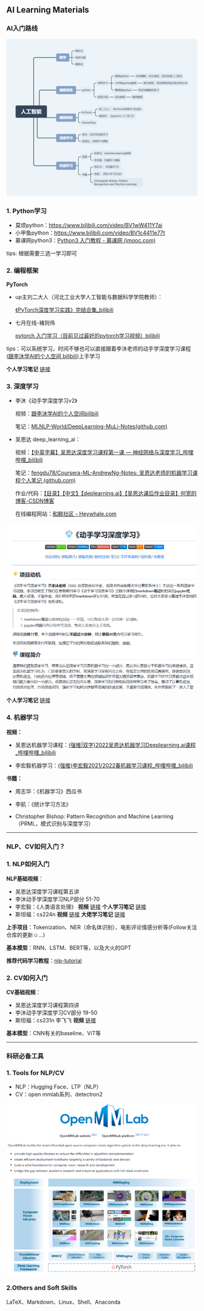 ## AI Learning Materials



### AI入门路线

<img src="imgs/ai_xmind2.png" style="zoom:80%;" />



### 1. Python学习

- 莫烦python：https://www.bilibili.com/video/BV1wW411Y7ai   
- 小甲鱼python：https://www.bilibili.com/video/BV1c4411e77t
- 慕课网python3：[Python3 入门教程 - 慕课网 (imooc.com)](https://www.imooc.com/learn/1261)

tips: 根据需要三选一学习即可



### 2. 编程框架

**PyTorch**

- up主刘二大人（河北工业大学人工智能与数据科学学院教师）：

  [《PyTorch深度学习实践》完结合集_bilibili](https://www.bilibili.com/video/BV1Y7411d7Ys/?spm_id_from=333.337.search-card.all.click&vd_source=e018a33b423df8ad3e78be39d201d571)

- 七月在线-褚则伟

  [pytorch 入门学习（目前见过最好的pytorch学习视频）bilibili](https://www.bilibili.com/video/BV12741177Cu/?spm_id_from=333.337.search-card.all.click&vd_source=e018a33b423df8ad3e78be39d201d571)

tips：可以系统学习，时间不够也可以直接跟着李沐老师的动手学深度学习课程([跟李沐学AI的个人空间 bilibili](https://space.bilibili.com/1567748478/channel/seriesdetail?sid=358497))上手学习



**个人学习笔记** [链接](notes/01-Pytorch学习笔记)



### 3. 深度学习

- 李沐《动手学深度学习v2》

  视频：[跟李沐学AI的个人空间bilibili](https://space.bilibili.com/1567748478/channel/seriesdetail?sid=358497)

  笔记：[MLNLP-World/DeepLearning-MuLi-Notes(github.com)](https://github.com/MLNLP-World/DeepLearning-MuLi-Notes)

- 吴恩达 deep_learning_ai：

  视频：[【中英字幕】吴恩达深度学习课程第一课 — 神经网络与深度学习_哔哩哔哩_bilibili](https://www.bilibili.com/video/BV164411m79z/?spm_id_from=333.337.search-card.all.click)

  笔记：[fengdu78/Coursera-ML-AndrewNg-Notes: 吴恩达老师的机器学习课程个人笔记 (github.com)](https://github.com/fengdu78/Coursera-ML-AndrewNg-Notes)

  作业/代码：[【目录】【中文】【deplearning.ai】【吴恩达课后作业目录】何宽的博客-CSDN博客](https://blog.csdn.net/u013733326/article/details/79827273)

  在线编程网站：[和鲸社区 - Heywhale.com](https://www.heywhale.com/home)

<img src="imgs/capture1.png" style="zoom:67%;" />



**个人学习笔记** [链接](notes/02-吴恩达-deeplearning_ai)



### 4. 机器学习

**视频：**

- 吴恩达机器学习课程：[(强推|双字)2022吴恩达机器学习Deeplearning.ai课程_哔哩哔哩_bilibili](https://www.bilibili.com/video/BV1Pa411X76s/?spm_id_from=333.337.search-card.all.click)

- 李宏毅机器学习：[(强推)李宏毅2021/2022春机器学习课程_哔哩哔哩_bilibili](https://www.bilibili.com/video/BV1Wv411h7kN/?spm_id_from=333.337.search-card.all.click)



**书籍：**

- 周志华：《机器学习》西瓜书
- 李航：《统计学习方法》

- Christopher Bishop: Pattern Recognition and Machine Learning（PRML，模式识别与深度学习）



---

### NLP、CV如何入门？



### 1. NLP如何入门

**NLP基础视频**：

- 吴恩达深度学习课程第五讲
- 李沐动手学深度学习NLP部分 51-70
- 李宏毅：《人类语言处理》  **视频** [链接](https://www.bilibili.com/video/BV1QE411p7z3) **个人学习笔记** [链接](notes/03-李宏毅-深度学习与人类语言处理)
- 斯坦福：cs224n **视频** [链接](https://www.bilibili.com/video/BV1Eb411H7Pq) **大佬学习笔记** [链接](https://looperxx.github.io/CS224n-2019-00-Info/)

**上手项目**：Tokenization、NER（命名体识别）、电影评论情感分析等(Follow关注仓库的更新☺...)

**基本模型**：RNN、LSTM、BERT等，以及大火的GPT

**推荐代码学习教程**：[nlp-tutorial](https://github.com/graykode/nlp-tutorial)



### 2. CV如何入门

**CV基础视频**：

- 吴恩达深度学习课程第四讲
- 李沐动手学深度学习CV部分 19-50
- 斯坦福：cs231n 李飞飞 **视频** [链接](https://www.bilibili.com/video/BV1nJ411z7fe)

**基本模型**：CNN有关的baseline、ViT等



---

### 科研必备工具

### 1. Tools for NLP/CV

- NLP：Hugging Face、LTP（NLP）
- CV：open mmlab系列、detectron2

<img src="imgs/mmlab.png" style="zoom:80%;" />

### 2.Others and Soft Skills

LaTeX、Markdown、Linux、Shell、Anaconda
